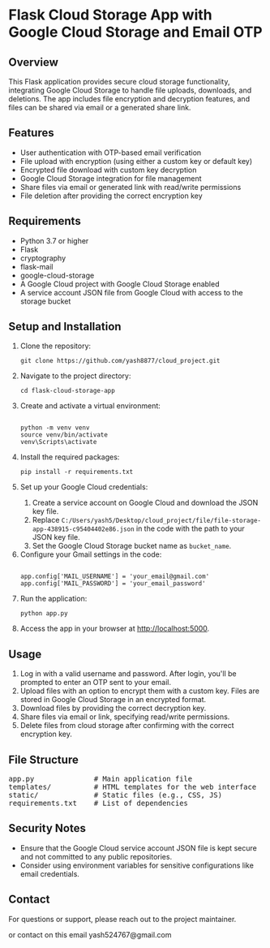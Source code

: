 <h1>Flask Cloud Storage App with Google Cloud Storage and Email OTP</h1>
 <h2>Overview</h2>
    <p>This Flask application provides secure cloud storage functionality, integrating Google Cloud Storage to handle file uploads, downloads, and deletions. The app includes file encryption and decryption features, and files can be shared via email or a generated share link.</p>
        <h2>Features</h2>
    <ul>
        <li>User authentication with OTP-based email verification</li>
        <li>File upload with encryption (using either a custom key or default key)</li>
        <li>Encrypted file download with custom key decryption</li>
        <li>Google Cloud Storage integration for file management</li>
        <li>Share files via email or generated link with read/write permissions</li>
        <li>File deletion after providing the correct encryption key</li>
    </ul>
    <h2>Requirements</h2>
    <ul>
        <li>Python 3.7 or higher</li>
        <li>Flask</li>
        <li>cryptography</li>
        <li>flask-mail</li>
        <li>google-cloud-storage</li>
        <li>A Google Cloud project with Google Cloud Storage enabled</li>
        <li>A service account JSON file from Google Cloud with access to the storage bucket</li>
    </ul>
    <h2>Setup and Installation</h2>
    <ol>
        <li>Clone the repository:</li>
        <pre><code>git clone https://github.com/yash8877/cloud_project.git</code></pre>
        <li>Navigate to the project directory:</li>
        <pre><code>cd flask-cloud-storage-app</code></pre>
        <li>Create and activate a virtual environment:</li>
        <pre><code>
python -m venv venv
source venv/bin/activate  <!-- For Linux/macOS -->
venv\Scripts\activate     <!-- For Windows -->
</code></pre>
        <li>Install the required packages:</li>
        <pre><code>pip install -r requirements.txt</code></pre>
        <li>Set up your Google Cloud credentials:</li>
        <ol>
            <li>Create a service account on Google Cloud and download the JSON key file.</li>
            <li>Replace <code>C:/Users/yash5/Desktop/cloud_project/file/file-storage-app-438915-c95404402e86.json</code> in the code with the path to your JSON key file.</li>
            <li>Set the Google Cloud Storage bucket name as <code>bucket_name</code>.</li>
        </ol>
        <li>Configure your Gmail settings in the code:</li>
        <pre><code>
app.config['MAIL_USERNAME'] = 'your_email@gmail.com'
app.config['MAIL_PASSWORD'] = 'your_email_password' <!-- Ensure less secure apps are enabled in Gmail -->
</code></pre>
        <li>Run the application:</li>
        <pre><code>python app.py</code></pre>
        <li>Access the app in your browser at <a href="http://localhost:5000" target="_blank">http://localhost:5000</a>.</li>
    </ol>
    <h2>Usage</h2>
    <ol>
        <li>Log in with a valid username and password. After login, you'll be prompted to enter an OTP sent to your email.</li>
        <li>Upload files with an option to encrypt them with a custom key. Files are stored in Google Cloud Storage in an encrypted format.</li>
        <li>Download files by providing the correct decryption key.</li>
        <li>Share files via email or link, specifying read/write permissions.</li>
        <li>Delete files from cloud storage after confirming with the correct encryption key.</li>
    </ol>
    <h2>File Structure</h2>
    <pre>
app.py              # Main application file
templates/          # HTML templates for the web interface
static/             # Static files (e.g., CSS, JS)
requirements.txt    # List of dependencies
</pre>
    <h2>Security Notes</h2>
    <ul>
        <li>Ensure that the Google Cloud service account JSON file is kept secure and not committed to any public repositories.</li>
        <li>Consider using environment variables for sensitive configurations like email credentials.</li>
    </ul>
    <h2>Contact</h2>
    <p>For questions or support, please reach out to the project maintainer.</p>
    <p>or contact on this email yash524767@gmail.com</p>


